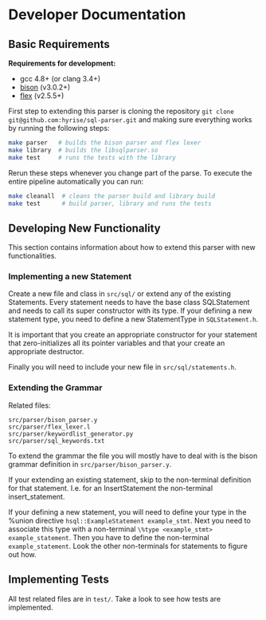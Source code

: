 Developer Documentation
=======================

## Basic Requirements

**Requirements for development:**
 * gcc 4.8+ (or clang 3.4+)
 * [bison](https://www.gnu.org/software/bison/) (v3.0.2+)
 * [flex](http://flex.sourceforge.net/) (v2.5.5+)

First step to extending this parser is cloning the repository `git clone git@github.com:hyrise/sql-parser.git` and making sure everything works by running the following steps:

```bash
make parser   # builds the bison parser and flex lexer
make library  # builds the libsqlparser.so
make test     # runs the tests with the library
```

Rerun these steps whenever you change part of the parse. To execute the entire pipeline automatically you can run:

```bash
make cleanall  # cleans the parser build and library build
make test      # build parser, library and runs the tests
```


## Developing New Functionality

This section contains information about how to extend this parser with new functionalities.


### Implementing a new Statement

Create a new file and class in `src/sql/` or extend any of the existing Statements. Every statement needs to have the base class SQLStatement and needs to call its super constructor with its type. If your defining a new statement type, you need to define a new StatementType in `SQLStatement.h`.

It is important that you create an appropriate constructor for your statement that zero-initializes all its pointer variables and that your create an appropriate destructor.

Finally you will need to include your new file in `src/sql/statements.h`.


### Extending the Grammar

Related files:
```
src/parser/bison_parser.y
src/parser/flex_lexer.l
src/parser/keywordlist_generator.py
src/parser/sql_keywords.txt
```

To extend the grammar the file you will mostly have to deal with is the bison grammar definition in `src/parser/bison_parser.y`.

If your extending an existing statement, skip to the non-terminal definition for that statement. I.e. for an InsertStatement the non-terminal insert_statement.

If your defining a new statement, you will need to define your type in the \%union directive `hsql::ExampleStatement example_stmt`. Next you need to associate this type with a non-terminal `\%type <example_stmt> example_statement`. Then you have to define the non-terminal `example_statement`. Look the other non-terminals for statements to figure out how.



## Implementing Tests

All test related files are in `test/`. Take a look to see how tests are implemented.


